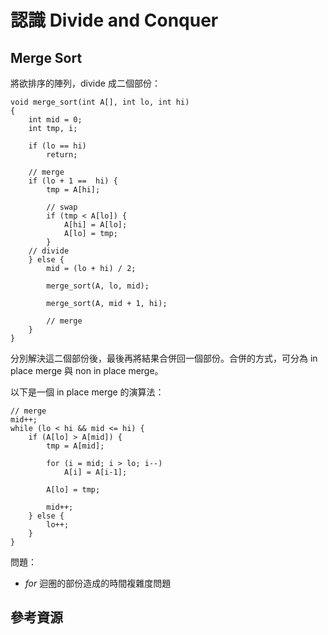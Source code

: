 # 認識 Divide and Conquer

##

## Merge Sort

將欲排序的陣列，divide 成二個部份：


```
void merge_sort(int A[], int lo, int hi)
{
    int mid = 0;
    int tmp, i;
    
    if (lo == hi)
        return;

    // merge
    if (lo + 1 ==  hi) {
        tmp = A[hi];

        // swap
        if (tmp < A[lo]) {
            A[hi] = A[lo];
            A[lo] = tmp;
        }
    // divide
    } else {
        mid = (lo + hi) / 2;

        merge_sort(A, lo, mid);

        merge_sort(A, mid + 1, hi);

        // merge
    }
}
```

分別解決這二個部份後，最後再將結果合併回一個部份。合併的方式，可分為 in place merge 與 non in place merge。

以下是一個 in place merge 的演算法：

```
// merge
mid++;
while (lo < hi && mid <= hi) {
    if (A[lo] > A[mid]) {
        tmp = A[mid];

        for (i = mid; i > lo; i--)
            A[i] = A[i-1];

        A[lo] = tmp;

        mid++;
    } else {
        lo++;
    }
}
```

問題：

* *for* 迴圏的部份造成的時間複雜度問題

## 參考資源

[1]: http://en.wikipedia.org/wiki/Divide_and_conquer_algorithms

[2]: http://en.wikipedia.org/wiki/Merge_sort